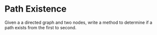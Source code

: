 # Path Existence

Given a a directed graph and two nodes, write a method to determine if a path exists from the first to second.
